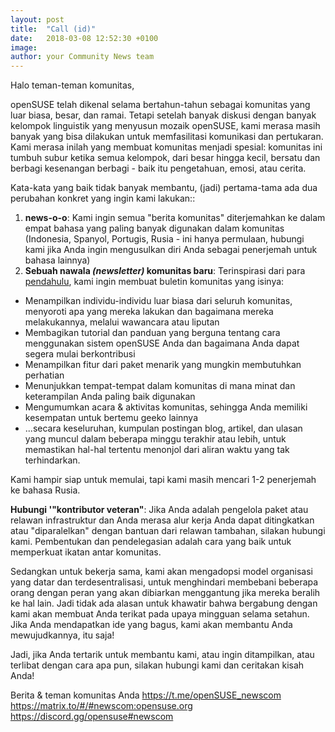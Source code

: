 ```yaml
---
layout: post
title:  "Call (id)"
date:   2018-03-08 12:52:30 +0100
image:
author: your Community News team
---
```

Halo teman-teman komunitas,

openSUSE telah dikenal selama bertahun-tahun sebagai komunitas yang luar biasa, besar, dan ramai. Tetapi setelah banyak diskusi dengan banyak kelompok linguistik yang menyusun mozaik openSUSE, kami merasa masih banyak yang bisa dilakukan untuk memfasilitasi komunikasi dan pertukaran. Kami merasa inilah yang membuat komunitas menjadi spesial: komunitas ini tumbuh subur ketika semua kelompok, dari besar hingga kecil, bersatu dan berbagi kesenangan berbagi - baik itu pengetahuan, emosi, atau cerita.

Kata-kata yang baik tidak banyak membantu, (jadi) pertama-tama ada dua perubahan konkret yang ingin kami lakukan::
1) __news-o-o__: Kami ingin semua "berita komunitas" diterjemahkan ke dalam empat bahasa yang paling banyak digunakan dalam komunitas (Indonesia, Spanyol, Portugis, Rusia - ini hanya permulaan, hubungi kami jika Anda ingin mengusulkan diri Anda sebagai penerjemah untuk bahasa lainnya)
2) __Sebuah nawala *(newsletter)* komunitas baru__: Terinspirasi dari para [pendahulu](https://en.opensuse.org/Category:Weekly_news_issues), kami ingin membuat buletin komunitas yang isinya:
 * Menampilkan individu-individu luar biasa dari seluruh komunitas, menyoroti apa yang mereka lakukan dan bagaimana mereka melakukannya, melalui wawancara atau liputan
 * Membagikan tutorial dan panduan yang berguna tentang cara menggunakan sistem openSUSE Anda dan bagaimana Anda dapat segera mulai berkontribusi
 * Menampilkan fitur dari paket menarik yang mungkin membutuhkan perhatian
 * Menunjukkan tempat-tempat dalam komunitas di mana minat dan keterampilan Anda paling baik digunakan
 * Mengumumkan acara & aktivitas komunitas, sehingga Anda memiliki kesempatan untuk bertemu geeko lainnya
 * ...secara keseluruhan, kumpulan postingan blog, artikel, dan ulasan yang muncul dalam beberapa minggu terakhir atau lebih, untuk memastikan hal-hal tertentu menonjol dari aliran waktu yang tak terhindarkan.
    
Kami hampir siap untuk memulai, tapi kami masih mencari 1-2 penerjemah ke bahasa Rusia.

__Hubungi '"kontributor veteran"__: Jika Anda adalah pengelola paket atau relawan infrastruktur dan Anda merasa alur kerja Anda dapat ditingkatkan atau "diparalelkan" dengan bantuan dari relawan tambahan, silakan hubungi kami. Pembentukan dan pendelegasian adalah cara yang baik untuk memperkuat ikatan antar komunitas.

Sedangkan untuk bekerja sama, kami akan mengadopsi model organisasi yang datar dan terdesentralisasi, untuk menghindari membebani beberapa orang dengan peran yang akan dibiarkan menggantung jika mereka beralih ke hal lain. Jadi tidak ada alasan untuk khawatir bahwa bergabung dengan kami akan membuat Anda terikat pada upaya mingguan selama setahun. Jika Anda mendapatkan ide yang bagus, kami akan membantu Anda mewujudkannya, itu saja!

Jadi, jika Anda tertarik untuk membantu kami, atau ingin ditampilkan, atau terlibat dengan cara apa pun, silakan hubungi kami dan ceritakan kisah Anda!

Berita & teman komunitas Anda
https://t.me/openSUSE_newscom
https://matrix.to/#/#newscom:opensuse.org
https://discord.gg/opensuse#newscom
